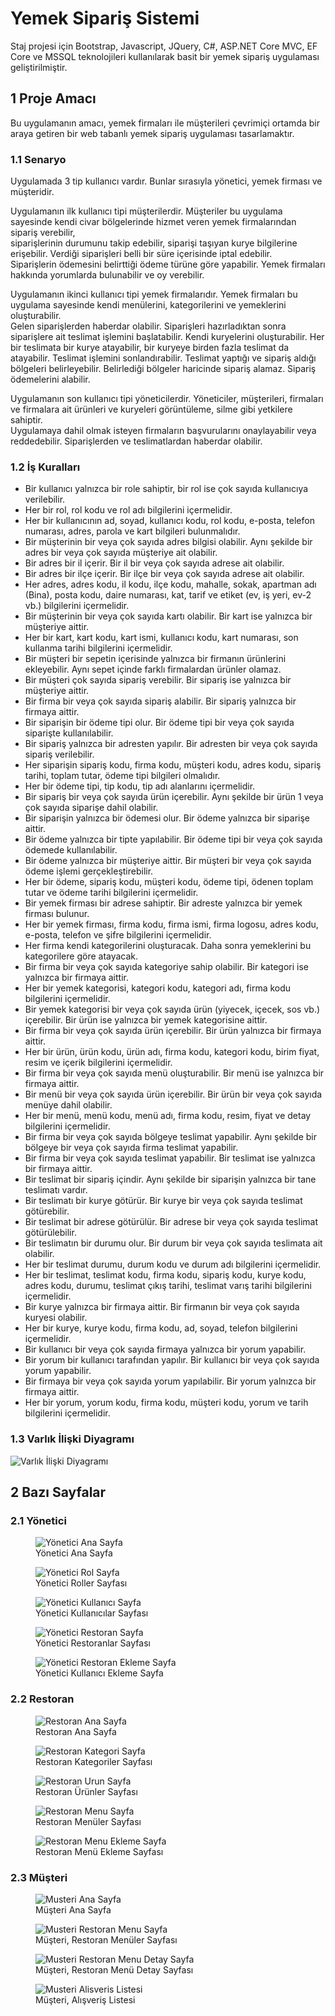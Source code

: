 # Yemek Sipariş Sistemi
Staj projesi için Bootstrap, Javascript, JQuery, C#, ASP.NET Core MVC, EF Core ve MSSQL teknolojileri kullanılarak basit bir yemek sipariş uygulaması geliştirilmiştir.

## 1 Proje Amacı
Bu uygulamanın amacı, yemek firmaları ile müşterileri çevrimiçi ortamda bir araya getiren bir web tabanlı yemek sipariş uygulaması tasarlamaktır.

### 1.1 Senaryo
Uygulamada 3 tip kullanıcı vardır. Bunlar sırasıyla yönetici, yemek firması ve müşteridir.

Uygulamanın ilk kullanıcı tipi müşterilerdir. Müşteriler bu uygulama sayesinde kendi civar bölgelerinde hizmet veren yemek firmalarından sipariş verebilir,  
siparişlerinin durumunu takip edebilir, siparişi taşıyan kurye bilgilerine erişebilir. Verdiği siparişleri belli bir süre içerisinde iptal edebilir.   
Siparişlerin ödemesini belirttiği ödeme türüne göre yapabilir. Yemek firmaları hakkında yorumlarda bulunabilir ve oy verebilir.  

Uygulamanın ikinci kullanıcı tipi yemek firmalarıdır. Yemek firmaları bu uygulama sayesinde kendi menülerini, kategorilerini ve yemeklerini oluşturabilir.  
Gelen siparişlerden haberdar olabilir. Siparişleri hazırladıktan sonra siparişlere ait teslimat işlemini başlatabilir. Kendi kuryelerini oluşturabilir. 
Her bir teslimata bir kurye atayabilir, bir kuryeye birden fazla teslimat da atayabilir. Teslimat işlemini sonlandırabilir. 
Teslimat yaptığı ve sipariş aldığı bölgeleri belirleyebilir. Belirlediği bölgeler haricinde sipariş alamaz. Sipariş ödemelerini alabilir. 

Uygulamanın son kullanıcı tipi yöneticilerdir. Yöneticiler, müşterileri, firmaları ve firmalara ait ürünleri ve kuryeleri görüntüleme, silme gibi yetkilere sahiptir.   
Uygulamaya dahil olmak isteyen firmaların başvurularını onaylayabilir veya reddedebilir. Siparişlerden ve teslimatlardan haberdar olabilir.   

### 1.2 İş Kuralları
- Bir kullanıcı yalnızca bir role sahiptir, bir rol ise çok sayıda kullanıcıya verilebilir.
- Her bir rol, rol kodu ve rol adı bilgilerini içermelidir.
- Her bir kullanıcının ad, soyad, kullanıcı kodu, rol kodu, e-posta, telefon numarası, adres, parola ve kart bilgileri bulunmalıdır.
- Bir müşterinin bir veya çok sayıda adres bilgisi olabilir. Aynı şekilde bir adres bir veya çok sayıda müşteriye ait olabilir.
- Bir adres bir il içerir. Bir il bir veya çok sayıda adrese ait olabilir.
- Bir adres bir ilçe içerir. Bir ilçe bir veya çok sayıda adrese ait olabilir.
- Her adres, adres kodu, il kodu, ilçe kodu, mahalle, sokak, apartman adı (Bina), posta kodu, daire numarası, kat, tarif ve etiket (ev, iş yeri, ev-2 vb.) bilgilerini içermelidir.
- Bir müşterinin bir veya çok sayıda kartı olabilir. Bir kart ise yalnızca bir müşteriye aittir.
- Her bir kart, kart kodu, kart ismi, kullanıcı kodu, kart numarası, son kullanma tarihi bilgilerini içermelidir.
-	Bir müşteri bir sepetin içerisinde yalnızca bir firmanın ürünlerini ekleyebilir. Aynı sepet içinde farklı firmalardan ürünler olamaz.
-	Bir müşteri çok sayıda sipariş verebilir. Bir sipariş ise yalnızca bir müşteriye aittir.
-	Bir firma bir veya çok sayıda sipariş alabilir. Bir sipariş yalnızca bir firmaya aittir.
-	Bir siparişin bir ödeme tipi olur. Bir ödeme tipi bir veya çok sayıda siparişte kullanılabilir.
-	Bir sipariş yalnızca bir adresten yapılır. Bir adresten bir veya çok sayıda sipariş verilebilir.
-	Her siparişin sipariş kodu, firma kodu, müşteri kodu, adres kodu, sipariş tarihi, toplam tutar, ödeme tipi bilgileri olmalıdır.
-	Her bir ödeme tipi, tip kodu, tip adı alanlarını içermelidir.
-	Bir sipariş bir veya çok sayıda ürün içerebilir. Aynı şekilde bir ürün 1 veya çok sayıda siparişe dahil olabilir.
- Bir siparişin yalnızca bir ödemesi olur. Bir ödeme yalnızca bir siparişe aittir.
- Bir ödeme yalnızca bir tipte yapılabilir. Bir ödeme tipi bir veya çok sayıda ödemede kullanılabilir.
- Bir ödeme yalnızca bir müşteriye aittir. Bir müşteri bir veya çok sayıda ödeme işlemi gerçekleştirebilir.
- Her bir ödeme, sipariş kodu, müşteri kodu, ödeme tipi, ödenen toplam tutar ve ödeme tarihi bilgilerini içermelidir.
- Bir yemek firması bir adrese sahiptir. Bir adreste yalnızca bir yemek firması bulunur.
- Her bir yemek firması, firma kodu, firma ismi, firma logosu, adres kodu, e-posta, telefon ve şifre bilgilerini içermelidir.
- Her firma kendi kategorilerini oluşturacak. Daha sonra yemeklerini bu kategorilere göre atayacak.
- Bir firma bir veya çok sayıda kategoriye sahip olabilir. Bir kategori ise yalnızca bir firmaya aittir.
- Her bir yemek kategorisi, kategori kodu, kategori adı, firma kodu bilgilerini içermelidir.
-	Bir yemek kategorisi bir veya çok sayıda ürün (yiyecek, içecek, sos vb.) içerebilir. Bir ürün ise yalnızca bir yemek kategorisine aittir.
-	Bir firma bir veya çok sayıda ürün içerebilir. Bir ürün yalnızca bir firmaya aittir.
-	Her bir ürün, ürün kodu, ürün adı, firma kodu, kategori kodu, birim fiyat, resim ve içerik bilgilerini içermelidir.
-	Bir firma bir veya çok sayıda menü oluşturabilir. Bir menü ise yalnızca bir firmaya aittir.
-	Bir menü bir veya çok sayıda ürün içerebilir. Bir ürün bir veya çok sayıda menüye dahil olabilir.
-	Her bir menü, menü kodu, menü adı, firma kodu, resim, fiyat ve detay bilgilerini içermelidir.
-	Bir firma bir veya çok sayıda bölgeye teslimat yapabilir. Aynı şekilde bir bölgeye bir veya çok sayıda firma teslimat yapabilir.
-	Bir firma bir veya çok sayıda teslimat yapabilir. Bir teslimat ise yalnızca bir firmaya aittir.
-	Bir teslimat bir sipariş içindir. Aynı şekilde bir siparişin yalnızca bir tane teslimatı vardır.
-	Bir teslimatı bir kurye götürür. Bir kurye bir veya çok sayıda teslimat götürebilir.
-	Bir teslimat bir adrese götürülür. Bir adrese bir veya çok sayıda teslimat götürülebilir.
-	Bir teslimatın bir durumu olur. Bir durum bir veya çok sayıda teslimata ait olabilir.
-	Her bir teslimat durumu, durum kodu ve durum adı bilgilerini içermelidir.
-	Her bir teslimat, teslimat kodu, firma kodu, sipariş kodu, kurye kodu, adres kodu, durumu, teslimat çıkış tarihi, teslimat varış tarihi bilgilerini içermelidir.
-	Bir kurye yalnızca bir firmaya aittir. Bir firmanın bir veya çok sayıda kuryesi olabilir.
-	Her bir kurye, kurye kodu, firma kodu, ad, soyad, telefon bilgilerini içermelidir.
-	Bir kullanıcı bir veya çok sayıda firmaya yalnızca bir yorum yapabilir.
-	Bir yorum bir kullanıcı tarafından yapılır. Bir kullanıcı bir veya çok sayıda yorum yapabilir.
-	Bir firmaya bir veya çok sayıda yorum yapılabilir. Bir yorum yalnızca bir firmaya aittir.
-	Her bir yorum, yorum kodu, firma kodu, müşteri kodu, yorum ve tarih bilgilerini içermelidir.

### 1.3 Varlık İlişki Diyagramı
![Varlık İlişki Diyagramı](/githubResimler/erd-1.png)

## 2 Bazı Sayfalar
### 2.1 Yönetici
<figure>
    <img src="githubResimler/yonetici/yonetici-ana-sayfa.png"
         alt="Yönetici Ana Sayfa">
    <figcaption>Yönetici Ana Sayfa</figcaption>
</figure>
<figure>
   <img src="githubResimler/yonetici/yonetici-rol-sayfa.png"
         alt="Yönetici Rol Sayfa">
    <figcaption>Yönetici Roller Sayfası</figcaption>
</figure>
<figure>
   <img src="githubResimler/yonetici/yonetici-kullanıcı-sayfa.png"
         alt="Yönetici Kullanıcı Sayfa">
    <figcaption>Yönetici Kullanıcılar Sayfası</figcaption>
</figure>
<figure>
   <img src="githubResimler/yonetici/yonetici-restoran-sayfa.png"
         alt="Yönetici Restoran Sayfa">
    <figcaption>Yönetici Restoranlar Sayfası</figcaption>
</figure>
<figure>
   <img src="githubResimler/yonetici/yonetici-kullanıcı-ekle-sayfa.png"
         alt="Yönetici Restoran Ekleme Sayfa">
    <figcaption>Yönetici Kullanıcı Ekleme Sayfa</figcaption>
</figure>


### 2.2 Restoran
<figure>
    <img src="githubResimler/restoran/restoran-ana-sayfa.png"
         alt="Restoran Ana Sayfa">
    <figcaption>Restoran Ana Sayfa</figcaption>
</figure>
<figure>
   <img src="githubResimler/restoran/restoran-kategori-sayfa.png"
         alt="Restoran Kategori Sayfa">
    <figcaption>Restoran Kategoriler Sayfası</figcaption>
</figure>
<figure>
   <img src="githubResimler/restoran/restoran-urun-sayfa.png"
         alt="Restoran Urun Sayfa">
    <figcaption>Restoran Ürünler Sayfası</figcaption>
</figure>
<figure>
   <img src="githubResimler/restoran/restoran-menu-sayfa.png"
         alt="Restoran Menu Sayfa">
    <figcaption>Restoran Menüler Sayfası</figcaption>
</figure>
<figure>
   <img src="githubResimler/restoran/restoran-menu-ekle-sayfa.png"
         alt="Restoran Menu Ekleme Sayfa">
    <figcaption>Restoran Menü Ekleme Sayfası</figcaption>
</figure>

### 2.3 Müşteri
<figure>
    <img src="githubResimler/musteri/musteri-ana-sayfa.png"
         alt="Musteri Ana Sayfa">
    <figcaption>Müşteri Ana Sayfa</figcaption>
</figure>
<figure>
    <img src="githubResimler/musteri/musteri-restoran-menu.png"
         alt="Musteri Restoran Menu Sayfa">
    <figcaption>Müşteri, Restoran Menüler Sayfası</figcaption>
</figure>
<figure>
    <img src="githubResimler/musteri/musteri-restoran-menu-detay.png"
         alt="Musteri Restoran Menu Detay Sayfa">
    <figcaption>Müşteri, Restoran Menü Detay Sayfası</figcaption>
</figure>
<figure>
    <img src="githubResimler/musteri/musteri-sepet.png"
         alt="Musteri Alisveris Listesi">
    <figcaption>Müşteri, Alışveriş Listesi</figcaption>
</figure>
